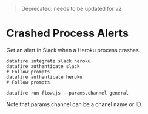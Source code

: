 > Deprecated: needs to be updated for v2

# Crashed Process Alerts
Get an alert in Slack when a Heroku process crashes.

```
datafire integrate slack heroku
datafire authenticate slack
# Follow prompts
datafire authenticate heroku
# Follow prompts

datafire run flow.js --params.channel general
```

Note that params.channel can be a chanel name or ID.

